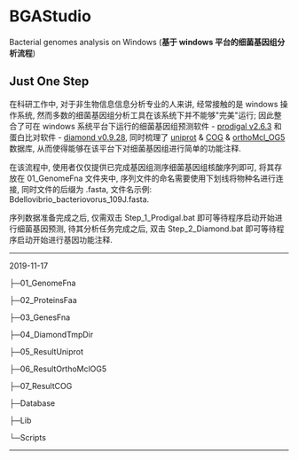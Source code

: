# BGAStudio
Bacterial genomes analysis on Windows (**基于 windows 平台的细菌基因组分析流程**)

## **Just One Step**

在科研工作中, 对于非生物信息信息分析专业的人来讲, 经常接触的是 windows 操作系统, 然而多数的细菌基因组分析工具在该系统下并不能够"完美"运行; 因此整合了可在 windows 系统平台下运行的细菌基因组预测软件 - [prodigal v2.6.3](https://github.com/hyattpd/Prodigal/releases) 和蛋白比对软件 - [diamond v0.9.28](https://github.com/bbuchfink/diamond/releases), 同时梳理了 [uniprot](https://www.ebi.ac.uk/uniprot/download-center) & [COG](https://www.ncbi.nlm.nih.gov/COG/) & [orthoMcl_OG5](https://orthomcl.org/common/downloads/release-5/) 数据库, 从而使得能够在该平台下对细菌基因组进行简单的功能注释. 

在该流程中, 使用者仅仅提供已完成基因组测序细菌基因组核酸序列即可, 将其存放在 01_GenomeFna 文件夹中, 序列文件的命名需要使用下划线将物种名进行连接, 同时文件的后缀为 .fasta, 文件名示例: Bdellovibrio_bacteriovorus_109J.fasta. 

序列数据准备完成之后, 仅需双击 Step_1_Prodigal.bat 即可等待程序启动开始进行细菌基因预测, 待其分析任务完成之后, 双击 Step_2_Diamond.bat 即可等待程序启动开始进行基因功能注释.

---

2019-11-17

├─01_GenomeFna

├─02_ProteinsFaa

├─03_GenesFna

├─04_DiamondTmpDir

├─05_ResultUniprot

├─06_ResultOrthoMclOG5

├─07_ResultCOG

├─Database

├─Lib

└─Scripts

---
